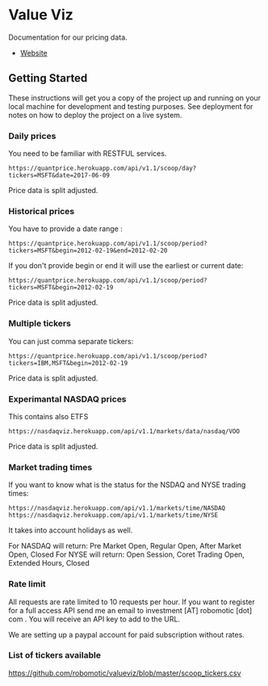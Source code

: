 # Value Viz

Documentation for our pricing data.
* [Website](http://quantprice.herokuapp.com)

## Getting Started

These instructions will get you a copy of the project up and running on your local machine for development and testing purposes. See deployment for notes on how to deploy the project on a live system.

### Daily prices

You need to be familiar with RESTFUL services.

```
https://quantprice.herokuapp.com/api/v1.1/scoop/day?tickers=MSFT&date=2017-06-09
```
Price data is split adjusted.

### Historical prices

You have to provide a date range :

```
https://quantprice.herokuapp.com/api/v1.1/scoop/period?tickers=MSFT&begin=2012-02-19&end=2012-02-20
```

If you don't provide begin or end it will use the earliest or current date:

```
https://quantprice.herokuapp.com/api/v1.1/scoop/period?tickers=MSFT&begin=2012-02-19
```

Price data is split adjusted.

### Multiple tickers

You can just comma separate tickers:

```
https://quantprice.herokuapp.com/api/v1.1/scoop/period?tickers=IBM,MSFT&begin=2012-02-19
```
Price data is split adjusted.

### Experimantal NASDAQ prices
This contains also ETFS

```
https://nasdaqviz.herokuapp.com/api/v1.1/markets/data/nasdaq/VOO
```

Price data is split adjusted.

### Market trading times

If you want to know what is the status for the NSDAQ and NYSE trading times:

```
https://nasdaqviz.herokuapp.com/api/v1.1/markets/time/NASDAQ
https://nasdaqviz.herokuapp.com/api/v1.1/markets/time/NYSE
```
It takes into account holidays as well.

For NASDAQ will return: Pre Market Open, Regular Open, After Market Open, Closed
For NYSE will return: Open Session, Coret Trading Open, Extended Hours, Closed

### Rate limit

All requests are rate limited to 10 requests per hour.
If you want to register for a full access API send me an email to investment [AT] robomotic [dot] com .
You will receive an API key to add to the URL.

We are setting up a paypal account for paid subscription without rates.

### List of tickers available

https://github.com/robomotic/valueviz/blob/master/scoop_tickers.csv


